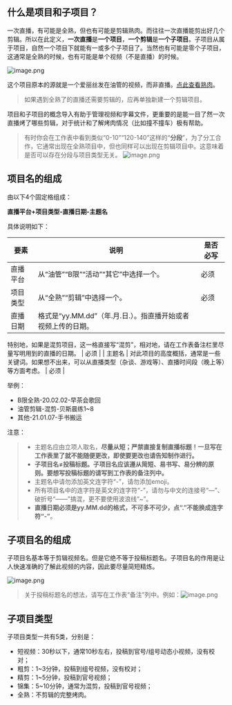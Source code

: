 
## 什么是项目和子项目？
一次直播，有可能是全熟，但也有可能是剪辑熟肉。而往往一次直播能剪出好几个剪辑。所以在此定义，**一次直播**是**一个项目**，**一个剪辑**是**一个子项目**。子项目从属于项目，自然一个项目下就能有一或多个子项目了。当然也有可能是零个子项目，这通常是全熟的时候，也有可能是单个视频（不是直播）的时候。

![image.png](https://cdn.nlark.com/yuque/0/2020/png/2350898/1598166767862-679967be-b004-4839-89a7-d5b76c1f3adb.png#height=74&id=ymrGc&originHeight=148&originWidth=1552&originalType=binary&ratio=1&rotation=0&showTitle=false&size=34490&status=done&style=none&title=&width=776)

这个项目原本的源就是一个爱丽丝发在油管的视频，而非直播。[点此查看熟肉](https://www.bilibili.com/video/av91768469)。
> 如果遇到全熟了的直播还需要剪辑的，应再单独新建一个剪辑项目。


项目和子项目的概念导入有助于管理视频和字幕文件，更重要的是能一目了然一次直播烤了哪些剪辑，对于统计和了解烤肉情况（比如撞不撞车）极有帮助。

> 有时你会在工作表中看到类似“0-10”“120-140”这样的“**分段**”，为了分工合作，它通常出现在全熟项目中，但也同样可以出现在剪辑项目中。这意味着是否可以存在分段与项目类型无关。
> ![image.png](https://cdn.nlark.com/yuque/0/2020/png/2350898/1598167585464-e078879e-b611-49ff-9686-5720e6ac9932.png#height=96&id=LSX2t&originHeight=192&originWidth=1889&originalType=binary&ratio=1&rotation=0&showTitle=false&size=74124&status=done&style=none&title=&width=944.5)


## 项目名的组成
由以下4个固定格组成：

**直播平台+项目类型-直播日期-主题名**

具体说明如下：

| **要素** | **说明** | **是否必写** |
| --- | --- | --- |
| 直播平台 | 从“油管”“B限”“活动”“其它”中选择一个。 | 必须 |
| 项目类型 | 从“全熟”“剪辑”中选择一个。 | 必须 |
| 直播日期 | 格式是“yy.MM.dd”（年.月.日.）。指直播开始或者视频上传的日期。

特别地，如果是混剪项目，这一格直接写“混剪”，相对地，请在工作表备注栏里尽量写明用到的直播的日期。 | 必须 |
| 主题名 | 对此项目的高度概括，通常是一些关键词。如果想不出来，可以从直播类型（杂谈、游戏等）、直播时间段（晚上等）等方面考虑。 | 必须 |


举例：

- B限全熟-20.02.02-早茶会歌回
- 油管剪辑-混剪-贝斯晨练1~8
- 其他-21.01.07-手书搬运

注意：
> - 主题名应由立项人取名，**尽量从短；严禁直接复制直播标题！一旦写在工作表里了就不能随便更改，即使要更改也请告知制作进行。**
> - **子项目名≠投稿标题。子项目名应该遵从简短、易书写、易分辨的原则。要想写投稿标题的请写到工作表的备注列中。**
> - 主题名中请勿添加英文连字符“-”，请勿添加emoji。
> - 所有项目名中的连字符是英文的连字符“-”，请勿与中文的连接号“—”、破折号“——”搞混，更不要使用波浪线“~”。
> - **直播日期必须是****yy.MM.dd****的格式，不可多不可少，点“.”不能换成连字符“-”**。


## 子项目名的组成
子项目名基本等于剪辑视频名。但是它绝不等于投稿标题名。子项目名的作用是让人快速准确的了解此视频的内容，因此要尽量简短精炼。

![image.png](https://cdn.nlark.com/yuque/0/2020/png/2350898/1598166359386-6a538c5c-e769-4211-a188-8f61358adbc1.png#height=175&id=D9FE9&originHeight=349&originWidth=1150&originalType=binary&ratio=1&rotation=0&showTitle=false&size=66379&status=done&style=none&title=&width=575)

> 关于投稿标题名的想法，请写在工作表“备注”列中。例如：![image.png](https://cdn.nlark.com/yuque/0/2020/png/2350898/1598161838953-97000cf9-faf9-4fe6-804a-a28ce7efc262.png#height=68&id=Uj05n&originHeight=113&originWidth=472&originalType=binary&ratio=1&rotation=0&showTitle=false&size=8484&status=done&style=none&title=&width=282)


## 子项目类型
子项目类型一共有5类，分别是：

- 短视频：30秒以下，通常10秒左右，投稿到官号/组号动态小视频，没有校对；
- 粗剪：1~3分钟，投稿到组号视频，没有校对；
- 精剪：1~5分钟，投稿到官号视频；
- 锦集：5~10分钟，通常为混剪，投稿到官号视频；
- 全熟：不剪辑的完整烤肉。


